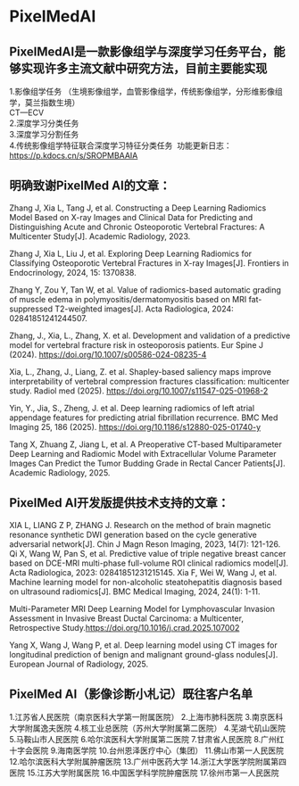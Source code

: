 # PixelMedAI
## PixelMedAI是一款影像组学与深度学习任务平台，能够实现许多主流文献中研究方法，目前主要能实现  
1.影像组学任务 （生境影像组学，血管影像组学，传统影像组学，分形维影像组学，莫兰指数生境）  
 CT—ECV  
2.深度学习分类任务   
3.深度学习分割任务   
4.传统影像组学特征联合深度学习特征分类任务 
 功能更新日志：https://p.kdocs.cn/s/SROPMBAAIA


## 明确致谢PixelMed AI的文章：
Zhang J, Xia L, Tang J, et al. Constructing a Deep Learning Radiomics Model Based on X-ray Images and Clinical Data for Predicting and Distinguishing Acute and Chronic Osteoporotic Vertebral Fractures: A Multicenter Study[J]. Academic Radiology, 2023.

Zhang J, Xia L, Liu J, et al. Exploring Deep Learning Radiomics for Classifying Osteoporotic Vertebral Fractures in X-ray Images[J]. Frontiers in Endocrinology, 2024, 15: 1370838.

Zhang Y, Zou Y, Tan W, et al. Value of radiomics-based automatic grading of muscle edema in polymyositis/dermatomyositis based on MRI fat-suppressed T2-weighted images[J]. Acta Radiologica, 2024: 02841851241244507.

Zhang, J., Xia, L., Zhang, X. et al. Development and validation of a predictive model for vertebral fracture risk in osteoporosis patients. Eur Spine J (2024). https://doi.org/10.1007/s00586-024-08235-4

Xia, L., Zhang, J., Liang, Z. et al. Shapley-based saliency maps improve interpretability of vertebral compression fractures classification: multicenter study. Radiol med (2025). https://doi.org/10.1007/s11547-025-01968-2

Yin, Y., Jia, S., Zheng, J. et al. Deep learning radiomics of left atrial appendage features for predicting atrial fibrillation recurrence. BMC Med Imaging 25, 186 (2025). https://doi.org/10.1186/s12880-025-01740-y

Tang X, Zhuang Z, Jiang L, et al. A Preoperative CT-based Multiparameter Deep Learning and Radiomic Model with Extracellular Volume Parameter Images Can Predict the Tumor Budding Grade in Rectal Cancer Patients[J]. Academic Radiology, 2025.

## PixelMed AI开发版提供技术支持的文章：
XIA L, LIANG Z P, ZHANG J. Research on the method of brain magnetic resonance synthetic DWI generation based on the cycle generative adversarial network[J]. Chin J Magn Reson Imaging, 2023, 14(7): 121-126.  
Qi X, Wang W, Pan S, et al. Predictive value of triple negative breast cancer based on DCE-MRI multi-phase full-volume ROI clinical radiomics model[J]. Acta Radiologica, 2023: 02841851231215145.
Xia F, Wei W, Wang J, et al. Machine learning model for non-alcoholic steatohepatitis diagnosis based on ultrasound radiomics[J]. BMC Medical Imaging, 2024, 24(1): 1-11.  

Multi-Parameter MRI Deep Learning Model for Lymphovascular Invasion Assessment in Invasive Breast Ductal Carcinoma: a Multicenter, Retrospective Study.https://doi.org/10.1016/j.crad.2025.107002  

Yang X, Wang J, Wang P, et al. Deep learning model using CT images for longitudinal prediction of benign and malignant ground-glass nodules[J]. European Journal of Radiology, 2025.

## PixelMed AI（影像诊断小札记）既往客户名单
1.江苏省人民医院（南京医科大学第一附属医院）
2.上海市肺科医院
3.南京医科大学附属逸夫医院
4.核工业总医院（苏州大学附属第二医院）
4.芜湖弋矶山医院
5.马鞍山市人民医院
6.哈尔滨医科大学附属第二医院
7.甘肃省人民医院
8.广州红十字会医院
9.海南医学院
10.台州恩泽医疗中心（集团）
11.佛山市第一人民医院
12.哈尔滨医科大学附属肿瘤医院
13.广州中医药大学
14.浙江大学医学院附属第四医院
15.江苏大学附属医院
16.中国医学科学院肿瘤医院
17.徐州市第一人民医院
